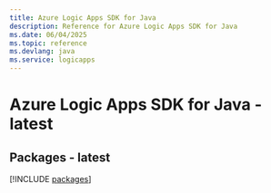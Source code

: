 ```yaml
---
title: Azure Logic Apps SDK for Java
description: Reference for Azure Logic Apps SDK for Java
ms.date: 06/04/2025
ms.topic: reference
ms.devlang: java
ms.service: logicapps
---
```

# Azure Logic Apps SDK for Java - latest
## Packages - latest
[!INCLUDE [packages](logic-apps-index.md)]